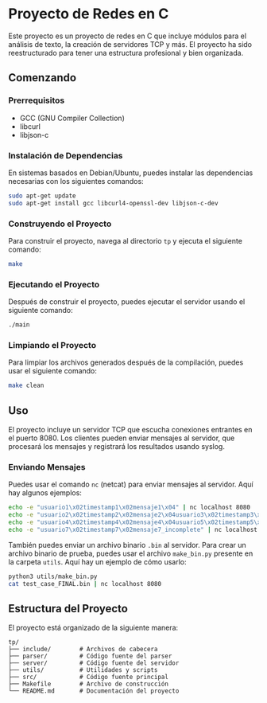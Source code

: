 # Proyecto de Redes en C

Este proyecto es un proyecto de redes en C que incluye módulos para el análisis de texto, la creación de servidores TCP y más. El proyecto ha sido reestructurado para tener una estructura profesional y bien organizada.

## Comenzando

### Prerrequisitos

- GCC (GNU Compiler Collection)
- libcurl
- libjson-c

### Instalación de Dependencias

En sistemas basados en Debian/Ubuntu, puedes instalar las dependencias necesarias con los siguientes comandos:

```sh
sudo apt-get update
sudo apt-get install gcc libcurl4-openssl-dev libjson-c-dev
```

### Construyendo el Proyecto

Para construir el proyecto, navega al directorio `tp` y ejecuta el siguiente comando:

```sh
make
```

### Ejecutando el Proyecto

Después de construir el proyecto, puedes ejecutar el servidor usando el siguiente comando:

```sh
./main
```

### Limpiando el Proyecto

Para limpiar los archivos generados después de la compilación, puedes usar el siguiente comando:

```sh
make clean
```

## Uso

El proyecto incluye un servidor TCP que escucha conexiones entrantes en el puerto 8080. Los clientes pueden enviar mensajes al servidor, que procesará los mensajes y registrará los resultados usando syslog.

### Enviando Mensajes

Puedes usar el comando `nc` (netcat) para enviar mensajes al servidor. Aquí hay algunos ejemplos:

```sh
echo -e "usuario1\x02timestamp1\x02mensaje1\x04" | nc localhost 8080
echo -e "usuario2\x02timestamp2\x02mensaje2\x04usuario3\x02timestamp3\x02mensaje3\x04" | nc localhost 8080
echo -e "usuario4\x02timestamp4\x02mensaje4\x04usuario5\x02timestamp5\x02mensaje5\x04usuario6\x02timestamp6\x02mensaje6\x04" | nc localhost 8080
echo -e "usuario7\x02timestamp7\x02mensaje7_incomplete" | nc localhost 8080
```

También puedes enviar un archivo binario `.bin` al servidor. Para crear un archivo binario de prueba, puedes usar el archivo `make_bin.py` presente en la carpeta `utils`. Aquí hay un ejemplo de cómo usarlo:

```sh
python3 utils/make_bin.py
cat test_case_FINAL.bin | nc localhost 8080
```

## Estructura del Proyecto

El proyecto está organizado de la siguiente manera:

```
tp/
├── include/        # Archivos de cabecera
├── parser/         # Código fuente del parser
├── server/         # Código fuente del servidor
├── utils/          # Utilidades y scripts
├── src/            # Código fuente principal
├── Makefile        # Archivo de construcción
└── README.md       # Documentación del proyecto
```
